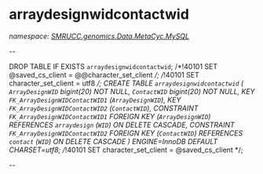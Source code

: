 ﻿# arraydesignwidcontactwid
_namespace: [SMRUCC.genomics.Data.MetaCyc.MySQL](./index.md)_

--
 
 DROP TABLE IF EXISTS `arraydesignwidcontactwid`;
 /*!40101 SET @saved_cs_client = @@character_set_client */;
 /*!40101 SET character_set_client = utf8 */;
 CREATE TABLE `arraydesignwidcontactwid` (
 `ArrayDesignWID` bigint(20) NOT NULL,
 `ContactWID` bigint(20) NOT NULL,
 KEY `FK_ArrayDesignWIDContactWID1` (`ArrayDesignWID`),
 KEY `FK_ArrayDesignWIDContactWID2` (`ContactWID`),
 CONSTRAINT `FK_ArrayDesignWIDContactWID1` FOREIGN KEY (`ArrayDesignWID`) REFERENCES `arraydesign` (`WID`) ON DELETE CASCADE,
 CONSTRAINT `FK_ArrayDesignWIDContactWID2` FOREIGN KEY (`ContactWID`) REFERENCES `contact` (`WID`) ON DELETE CASCADE
 ) ENGINE=InnoDB DEFAULT CHARSET=utf8;
 /*!40101 SET character_set_client = @saved_cs_client */;
 
 --




